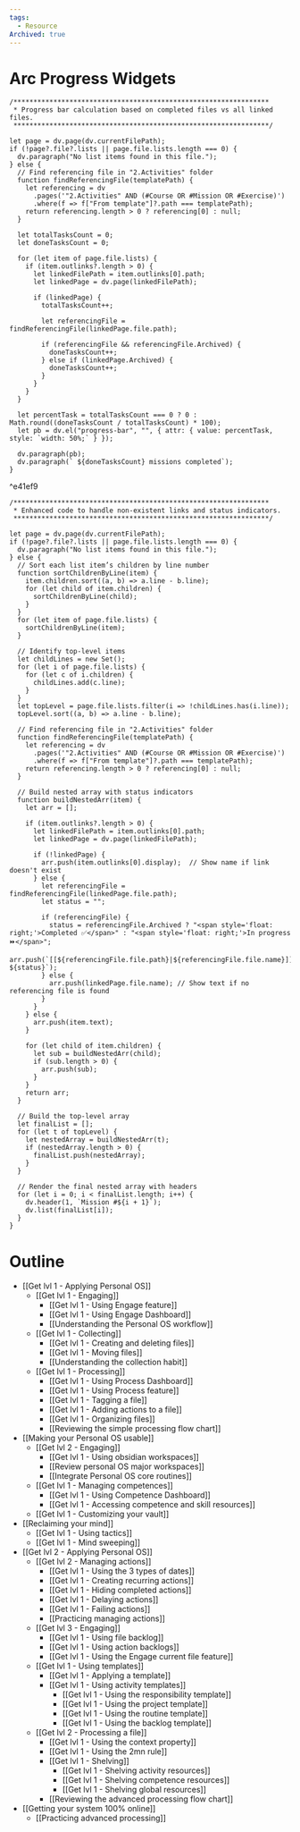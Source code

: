 ```yaml
---
tags:
  - Resource
Archived: true
---
```

# Arc Progress Widgets 

```dataviewjs
/****************************************************************
 * Progress bar calculation based on completed files vs all linked files.
 ****************************************************************/

let page = dv.page(dv.currentFilePath);
if (!page?.file?.lists || page.file.lists.length === 0) {
  dv.paragraph("No list items found in this file.");
} else {
  // Find referencing file in "2.Activities" folder
  function findReferencingFile(templatePath) {
    let referencing = dv
      .pages('"2.Activities" AND (#Course OR #Mission OR #Exercise)')
      .where(f => f["From template"]?.path === templatePath);
    return referencing.length > 0 ? referencing[0] : null;
  }

  let totalTasksCount = 0;
  let doneTasksCount = 0;

  for (let item of page.file.lists) {
    if (item.outlinks?.length > 0) {
      let linkedFilePath = item.outlinks[0].path;
      let linkedPage = dv.page(linkedFilePath);

      if (linkedPage) {
        totalTasksCount++;

        let referencingFile = findReferencingFile(linkedPage.file.path);

        if (referencingFile && referencingFile.Archived) {
          doneTasksCount++;
        } else if (linkedPage.Archived) {
          doneTasksCount++;
        }
      }
    }
  }

  let percentTask = totalTasksCount === 0 ? 0 : Math.round((doneTasksCount / totalTasksCount) * 100);
  let pb = dv.el("progress-bar", "", { attr: { value: percentTask, style: `width: 50%;` } });

  dv.paragraph(pb);
  dv.paragraph(` ${doneTasksCount} missions completed`);
}

```

^e41ef9

```dataviewjs
/****************************************************************
 * Enhanced code to handle non-existent links and status indicators.
 ****************************************************************/

let page = dv.page(dv.currentFilePath);
if (!page?.file?.lists || page.file.lists.length === 0) {
  dv.paragraph("No list items found in this file.");
} else {
  // Sort each list item’s children by line number
  function sortChildrenByLine(item) {
    item.children.sort((a, b) => a.line - b.line);
    for (let child of item.children) {
      sortChildrenByLine(child);
    }
  }
  for (let item of page.file.lists) {
    sortChildrenByLine(item);
  }

  // Identify top-level items
  let childLines = new Set();
  for (let i of page.file.lists) {
    for (let c of i.children) {
      childLines.add(c.line);
    }
  }
  let topLevel = page.file.lists.filter(i => !childLines.has(i.line));
  topLevel.sort((a, b) => a.line - b.line);

  // Find referencing file in "2.Activities" folder
  function findReferencingFile(templatePath) {
    let referencing = dv
      .pages('"2.Activities" AND (#Course OR #Mission OR #Exercise)')
      .where(f => f["From template"]?.path === templatePath);
    return referencing.length > 0 ? referencing[0] : null;
  }

  // Build nested array with status indicators
  function buildNestedArr(item) {
    let arr = [];

    if (item.outlinks?.length > 0) {
      let linkedFilePath = item.outlinks[0].path;
      let linkedPage = dv.page(linkedFilePath);

      if (!linkedPage) {
        arr.push(item.outlinks[0].display);  // Show name if link doesn't exist
      } else {
        let referencingFile = findReferencingFile(linkedPage.file.path);
        let status = "";

        if (referencingFile) {
          status = referencingFile.Archived ? "<span style='float: right;'>Completed ✅</span>" : "<span style='float: right;'>In progress ⏩</span>";
          arr.push(`[[${referencingFile.file.path}|${referencingFile.file.name}]] ${status}`);
        } else {
          arr.push(linkedPage.file.name); // Show text if no referencing file is found
        }
      }
    } else {
      arr.push(item.text);
    }

    for (let child of item.children) {
      let sub = buildNestedArr(child);
      if (sub.length > 0) {
        arr.push(sub);
      }
    }
    return arr;
  }

  // Build the top-level array
  let finalList = [];
  for (let t of topLevel) {
    let nestedArray = buildNestedArr(t);
    if (nestedArray.length > 0) {
      finalList.push(nestedArray);
    }
  }

  // Render the final nested array with headers
  for (let i = 0; i < finalList.length; i++) {
    dv.header(1, `Mission #${i + 1}`);
    dv.list(finalList[i]);
  }
}

```


# Outline 
-  [[Get lvl 1 - Applying Personal OS]]
	-  [[Get lvl 1 - Engaging]]
		- [[Get lvl 1 - Using Engage feature]]
		- [[Get lvl 1 - Using Engage Dashboard]]
		- [[Understanding the Personal OS workflow]]
	- [[Get lvl 1 - Collecting]]
		- [[Get lvl 1 - Creating and deleting files]]
		- [[Get lvl 1 - Moving files]]
		- [[Understanding the collection habit]]
	- [[Get lvl 1 - Processing]]
		- [[Get lvl 1 - Using Process Dashboard]]
		- [[Get lvl 1 - Using Process feature]]
		- [[Get lvl 1 - Tagging a file]]
		- [[Get lvl 1 - Adding actions to a file]]
		- [[Get lvl 1 - Organizing files]]
		- [[Reviewing the simple processing flow chart]]
- [[Making your Personal OS usable]]
	- [[Get lvl 2 - Engaging]]
		- [[Get lvl 1 - Using obsidian workspaces]]
		- [[Review personal OS major workspaces]]
		- [[Integrate Personal OS core routines]]
	- [[Get lvl 1 - Managing competences]] 
		- [[Get lvl 1 - Using Competence Dashboard]]
		- [[Get lvl 1 - Accessing competence and skill resources]]
	- [[Get lvl 1 - Customizing your vault]]
- [[Reclaiming your mind]]
	- [[Get lvl 1 - Using tactics]]
	- [[Get lvl 1 - Mind sweeping]]
- [[Get lvl 2 - Applying Personal OS]]
	- [[Get lvl 2 - Managing actions]] 
		- [[Get lvl 1 - Using the 3 types of dates]]
		- [[Get lvl 1 - Creating recurring actions]]
		- [[Get lvl 1 - Hiding completed actions]]
		- [[Get lvl 1 - Delaying actions]]
		- [[Get lvl 1 - Failing actions]]
		- [[Practicing managing actions]]
	- [[Get lvl 3 - Engaging]]
		- [[Get lvl 1 - Using file backlog]] 
		- [[Get lvl 1 - Using action backlogs]] 
		- [[Get lvl 1 - Using the Engage current file feature]]
	- [[Get lvl 1 - Using templates]] 
		- [[Get lvl 1 - Applying a template]]   
		- [[Get lvl 1 - Using activity templates]]
			- [[Get lvl 1 - Using the responsibility template]]
			- [[Get lvl 1 - Using the project template]]
			- [[Get lvl 1 - Using the routine template]] 
			- [[Get lvl 1 - Using the backlog template]]
	- [[Get lvl 2 - Processing a file]]
		- [[Get lvl 1 - Using the context property]]
		- [[Get lvl 1 - Using the 2mn rule]]
		- [[Get lvl 1 - Shelving]]
			- [[Get lvl 1 - Shelving activity resources]]
			- [[Get lvl 1 - Shelving competence resources]]
			- [[Get lvl 1 - Shelving global resources]]
		- [[Reviewing the advanced processing flow chart]]
- [[Getting your system 100% online]]
	- [[Practicing advanced processing]]


